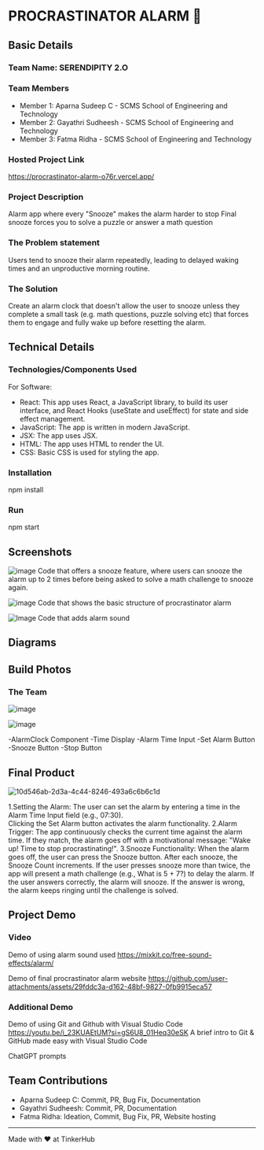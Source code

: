   # PROCRASTINATOR ALARM 🎯


## Basic Details
### Team Name: SERENDIPITY 2.O


### Team Members
- Member 1: Aparna Sudeep C - SCMS School of Engineering and Technology
- Member 2: Gayathri Sudheesh - SCMS School of Engineering and Technology
- Member 3: Fatma Ridha - SCMS School of Engineering and Technology

### Hosted Project Link
https://procrastinator-alarm-o76r.vercel.app/

### Project Description
Alarm app where every "Snooze" makes the alarm harder to stop
Final snooze forces you to solve a puzzle or answer a math question

### The Problem statement
Users tend to snooze their alarm repeatedly, leading to delayed waking times and an unproductive morning routine.

### The Solution
Create an alarm clock that doesn't allow the user to snooze unless they complete a small task (e.g. math questions, puzzle solving etc) that forces them to engage and fully wake up before resetting the alarm.

## Technical Details
### Technologies/Components Used
For Software:
- React: This app uses React, a JavaScript library, to build its user interface, and React Hooks (useState and useEffect) for state and side effect management.
- JavaScript: The app is written in modern JavaScript.
- JSX: The app uses JSX.
- HTML: The app uses HTML to render the UI.
- CSS: Basic CSS is used for styling the app.
  
### Installation
  npm install 

### Run
  npm start

## Screenshots 

![image](https://github.com/user-attachments/assets/23590b98-fcf2-4c91-924e-253bd87b050d)
Code that offers a snooze feature, where users can snooze the alarm up to 2 times before being asked to solve a math challenge to snooze again.

![image](https://github.com/user-attachments/assets/609902be-1875-4733-beef-b7926e146a6f)
Code that shows the basic structure of procrastinator alarm

![Image](https://github.com/user-attachments/assets/e93ff049-5e58-4741-a8d9-6d3fad615488)
Code that adds alarm sound

## Diagrams

## Build Photos
### The Team
![image](https://github.com/user-attachments/assets/d30193ae-f7d6-489b-9c07-d64aebb2f4df)

![image](https://github.com/user-attachments/assets/f70d39fe-8c53-41d2-9201-d149504f4165)

-AlarmClock Component
-Time Display
-Alarm Time Input
-Set Alarm Button
-Snooze Button
-Stop Button


## Final Product
![10d546ab-2d3a-4c44-8246-493a6c6b6c1d](https://github.com/user-attachments/assets/5a7e9b0b-ef08-4717-8c68-3478d40b1342)

1.Setting the Alarm:
     The user can set the alarm by entering a time in the Alarm Time Input field (e.g., 07:30).   
     Clicking the Set Alarm button activates the alarm functionality.
2.Alarm Trigger:
     The app continuously checks the current time against the alarm time. 
     If they match, the alarm goes off with a motivational message: "Wake up! Time to stop procrastinating!".
3.Snooze Functionality:
     When the alarm goes off, the user can press the Snooze button.
     After each snooze, the Snooze Count increments. If the user presses snooze more than twice, the app will present a math challenge (e.g., What is 5 + 7?) to delay the alarm.
     If the user answers correctly, the alarm will snooze. If the answer is wrong, the alarm keeps ringing until the challenge is solved.


## Project Demo
### Video

Demo of using alarm sound used
https://mixkit.co/free-sound-effects/alarm/

Demo of final procrastinator alarm website
https://github.com/user-attachments/assets/29fddc3a-d162-48bf-9827-0fb9915eca57

### Additional Demo

Demo of using Git and Github with Visual Studio Code
https://youtu.be/i_23KUAEtUM?si=gS6U8_01Heq30eSK
A brief intro to Git & GitHub made easy with Visual Studio Code

ChatGPT prompts

## Team Contributions
- Aparna Sudeep C: Commit, PR, Bug Fix, Documentation
- Gayathri Sudheesh: Commit, PR, Documentation
- Fatma Ridha: Ideation, Commit, Bug Fix, PR, Website hosting

---
Made with ❤️ at TinkerHub
